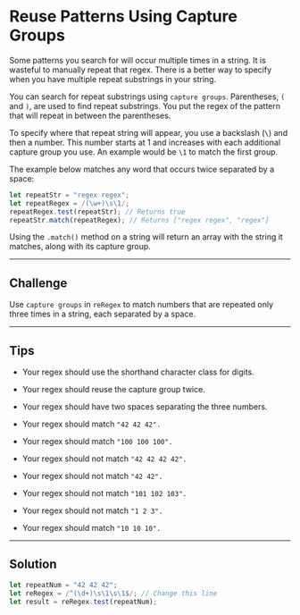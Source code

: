 # Reuse Patterns Using Capture Groups

Some patterns you search for will occur multiple times in a string. It is wasteful to manually repeat that regex. There is a better way to specify when you have multiple repeat substrings in your string.

You can search for repeat substrings using `capture groups`. Parentheses, `(` and `)`, are used to find repeat substrings. You put the regex of the pattern that will repeat in between the parentheses.

To specify where that repeat string will appear, you use a backslash (`\`) and then a number. This number starts at 1 and increases with each additional capture group you use. An example would be `\1` to match the first group.

The example below matches any word that occurs twice separated by a space:

```js
let repeatStr = "regex regex";
let repeatRegex = /(\w+)\s\1/;
repeatRegex.test(repeatStr); // Returns true
repeatStr.match(repeatRegex); // Returns ["regex regex", "regex"]
```

Using the `.match()` method on a string will return an array with the string it matches, along with its capture group.

---

## Challenge

Use `capture groups` in `reRegex` to match numbers that are repeated only three times in a string, each separated by a space.

---

## Tips

- Your regex should use the shorthand character class for digits.

- Your regex should reuse the capture group twice.

- Your regex should have two spaces separating the three numbers.

- Your regex should match `"42 42 42".`

- Your regex should match `"100 100 100".`

- Your regex should not match `"42 42 42 42".`

- Your regex should not match `"42 42".`

- Your regex should not match `"101 102 103".`

- Your regex should not match `"1 2 3".`

- Your regex should match `"10 10 10".`

---

## Solution

```js
let repeatNum = "42 42 42";
let reRegex = /^(\d+)\s\1\s\1$/; // Change this line
let result = reRegex.test(repeatNum);
```